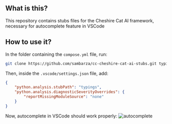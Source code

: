## What is this?
This repository contains stubs files for the Cheshire Cat AI framework, necessary for autocomplete feature in VSCode

## How to use it?
In the folder containing the `compose.yml` file, run:
```bash
git clone https://github.com/sambarza/cc-cheshire-cat-ai-stubs.git typings
``` 

Then, inside the `.vscode/settings.json` file, add:
``` json
{
    "python.analysis.stubPath": "typings",
    "python.analysis.diagnosticSeverityOverrides": {
        "reportMissingModuleSource": "none"
    }
}
```

Now, autocomplete in VSCode should work properly:
![autocomplete](https://github.com/user-attachments/assets/90d70f2b-9a99-416b-9d94-408fe81cb112)
